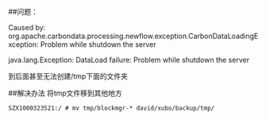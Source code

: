 
##问题：

Caused by: org.apache.carbondata.processing.newflow.exception.CarbonDataLoadingException: Problem while shutdown the server 

java.lang.Exception: DataLoad failure: Problem while shutdown the server

到后面甚至无法创建/tmp下面的文件夹

##解决办法
将tmp文件移到其他地方 

	SZX1000323521:/ # mv tmp/blockmgr-* david/xubo/backup/tmp/